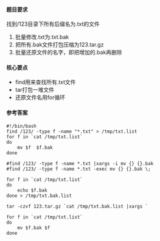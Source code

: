 #### 题目要求

找到/123目录下所有后缀名为.txt的文件

1. 批量修改.txt为.txt.bak
2. 把所有.bak文件打包压缩为123.tar.gz
3. 批量还原文件的名字，即把增加的.bak再删除

#### 核心要点

- find用来查找所有.txt文件
- tar打包一堆文件
- 还原文件名用for循环

#### 参考答案

```shell
#!/bin/bash
find /123/ -type f -name "*.txt" > /tmp/txt.list 
for f in `cat /tmp/txt.list`
do
    mv $f  $f.bak
done

#find /123/ -type f -name *.txt |xargs -i mv {} {}.bak 
#find /123/ -type f -name *.txt -exec mv {} {}.bak \;

for f in `cat /tmp/txt.list`
do
    echo $f.bak
done > /tmp/txt.bak.list 

tar -czvf 123.tar.gz `cat /tmp/txt.bak.list |xargs `

for f in `cat /tmp/txt.list`
do 
    mv $f.bak $f
done 
```